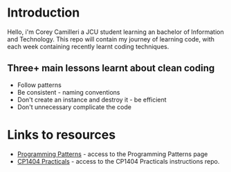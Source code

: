 # Introduction
Hello, i'm Corey Camilleri a JCU student learning an bachelor of Information and Technology. This repo will contain my 
journey of learning code, with each week containing recently learnt coding techniques.

## Three+ main lessons learnt about clean coding

- Follow patterns
- Be consistent - naming conventions
- Don't create an instance and destroy it - be efficient
- Don't unnecessary complicate the code

# Links to resources
- [Programming Patterns](https://github.com/CP1404/Starter/wiki/Programming-Patterns) - access to the Programming Patterns page
- [CP1404 Practicals](https://github.com/CP1404/Practicals/tree/master/) - access to the CP1404 Practicals instructions repo.

